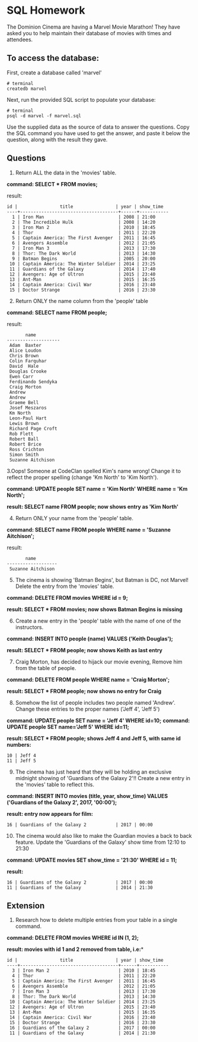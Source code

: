 # SQL Homework

The Dominion Cinema are having a Marvel Movie Marathon! They have asked you to help maintain their database of movies with times and attendees.

## To access the database:

First, create a database called 'marvel'
```
# terminal
createdb marvel 
```

Next, run the provided SQL script to populate your database:
```
# terminal
psql -d marvel -f marvel.sql
```

Use the supplied data as the source of data to answer the questions.  Copy the SQL command you have used to get the answer, and paste it below the question, along with the result they gave.

## Questions

1. Return ALL the data in the 'movies' table.

**command: SELECT * FROM movies;**

result: 
```
id |                title                | year | show_time 
----+-------------------------------------+------+-----------
  1 | Iron Man                            | 2008 | 21:00
  2 | The Incredible Hulk                 | 2008 | 14:20
  3 | Iron Man 2                          | 2010 | 18:45
  4 | Thor                                | 2011 | 22:20
  5 | Captain America: The First Avenger  | 2011 | 16:45
  6 | Avengers Assemble                   | 2012 | 21:05
  7 | Iron Man 3                          | 2013 | 17:30
  8 | Thor: The Dark World                | 2013 | 14:30
  9 | Batman Begins                       | 2005 | 20:00
 10 | Captain America: The Winter Soldier | 2014 | 23:25
 11 | Guardians of the Galaxy             | 2014 | 17:40
 12 | Avengers: Age of Ultron             | 2015 | 23:40
 13 | Ant-Man                             | 2015 | 16:35
 14 | Captain America: Civil War          | 2016 | 23:40
 15 | Doctor Strange                      | 2016 | 23:30
 ```

2. Return ONLY the name column from the 'people' table

**command: SELECT name FROM people;**

result: 
```
       name        
--------------------
 Adam  Baxter
 Alice Loudon
 Chris Brown
 Colin Farquhar
 David  Hale
 Douglas Crooke
 Ewen Carr
 Ferdinando Sendyka
 Craig Morton
 Andrew
 Andrew
 Graeme Bell
 Josef Meszaros
 Km North
 Leon-Paul Hart
 Lewis Brown
 Richard Page Croft
 Rob Flett
 Robert Ball
 Robert Brice
 Ross Crichton
 Simon Smith
 Suzanne Aitchison
```

3.Oops! Someone at CodeClan spelled Kim's name wrong! Change it to reflect the proper spelling (change 'Km North' to 'Kim North').

**command: UPDATE people SET name = 'Kim North' WHERE name = 'Km North';**

**result: SELECT name FROM people; now shows entry as 'Kim North'**

4. Return ONLY your name from the 'people' table.

**command: SELECT name FROM people WHERE name = 'Suzanne Aitchison';**

result: 
```
       name        
-------------------
 Suzanne Aitchison
 ```

5. The cinema is showing 'Batman Begins', but Batman is DC, not Marvel! Delete the entry from the 'movies' table.

**command: DELETE FROM movies WHERE id = 9;**

**result: SELECT * FROM movies; now shows Batman Begins is missing**

6. Create a new entry in the 'people' table with the name of one of the instructors.

**command: INSERT INTO people (name) VALUES ('Keith Douglas');**

**result: SELECT * FROM people; now shows Keith as last entry**

7. Craig Morton, has decided to hijack our movie evening, Remove him from the table of people.

**command: DELETE FROM people WHERE name = 'Craig Morton';**

**result: SELECT * FROM people; now shows no entry for Craig**

8. Somehow the list of people includes two people named 'Andrew'. Change these entries to the proper names ('Jeff 4', 'Jeff 5')

**command: UPDATE people SET name = 'Jeff 4' WHERE id=10;**
**command: UPDATE people SET name='Jeff 5' WHERE id=11;**

**result: SELECT * FROM people; shows Jeff 4 and Jeff 5, with same id numbers:**
```
10 | Jeff 4
11 | Jeff 5
```
9. The cinema has just heard that they will be holding an exclusive midnight showing of 'Guardians of the Galaxy 2'!! Create a new entry in the 'movies' table to reflect this.

**command: INSERT INTO movies (title, year, show_time) VALUES ('Guardians of the Galaxy 2', 2017, '00:00');**

**result: entry now appears for film:**
```
16 | Guardians of the Galaxy 2           | 2017 | 00:00
```
10. The cinema would also like to make the Guardian movies a back to back feature. Update the 'Guardians of the Galaxy' show time from 12:10 to 21:30

**command: UPDATE movies SET show_time = '21:30' WHERE id = 11;**

**result:**
```
16 | Guardians of the Galaxy 2           | 2017 | 00:00
11 | Guardians of the Galaxy             | 2014 | 21:30
```
## Extension

1. Research how to delete multiple entries from your table in a single command.

**command: DELETE FROM movies WHERE id IN (1, 2);**

**result: movies with id 1 and 2 removed from table, i.e:***
```
id |                title                | year | show_time 
----+-------------------------------------+------+-----------
  3 | Iron Man 2                          | 2010 | 18:45
  4 | Thor                                | 2011 | 22:20
  5 | Captain America: The First Avenger  | 2011 | 16:45
  6 | Avengers Assemble                   | 2012 | 21:05
  7 | Iron Man 3                          | 2013 | 17:30
  8 | Thor: The Dark World                | 2013 | 14:30
 10 | Captain America: The Winter Soldier | 2014 | 23:25
 12 | Avengers: Age of Ultron             | 2015 | 23:40
 13 | Ant-Man                             | 2015 | 16:35
 14 | Captain America: Civil War          | 2016 | 23:40
 15 | Doctor Strange                      | 2016 | 23:30
 16 | Guardians of the Galaxy 2           | 2017 | 00:00
 11 | Guardians of the Galaxy             | 2014 | 21:30
```
